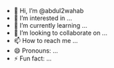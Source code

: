 - 👋 Hi, I’m @abdul2wahab
- 👀 I’m interested in ...
- 🌱 I’m currently learning ...
- 💞️ I’m looking to collaborate on ...
- 📫 How to reach me ...
- 😄 Pronouns: ...
- ⚡ Fun fact: ...

<!---
abdul2wahab/abdul2wahab is a ✨ special ✨ repository because its `README.md` (this file) appears on your GitHub profile.
You can click the Preview link to take a look at your changes.
--->
